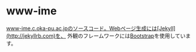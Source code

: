 # www-ime

www-ime.c.oka-pu.ac.jpのソースコード。Webページ生成には[Jekyll](http://jekyllrb.com)を、
外観のフレームワークには[Bootstrap](http://getbootstrap.com)を使用しています。
